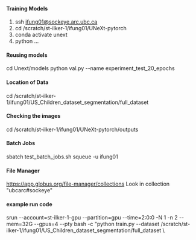 
#### Training Models
1. ssh ifung01@sockeye.arc.ubc.ca
2. cd /scratch/st-ilker-1/ifung01/UNeXt-pytorch
3. conda activate unext
4. python ...

#### Reusing models
cd Unext/models
python val.py --name experiment_test_20_epochs
#### Location of Data
cd /scratch/st-ilker-1/ifung01/US_Children_dataset_segmentation/full_dataset
#### Checking the images
cd /scratch/st-ilker-1/ifung01/UNeXt-pytorch/outputs
#### Batch Jobs
sbatch test_batch_jobs.sh
squeue -u ifung01
#### File Manager
https://app.globus.org/file-manager/collections
Look in collection "ubcarc#sockeye"
#### example run code
srun --account=st-ilker-1-gpu --partition=gpu --time=2:0:0 -N 1 -n 2 --mem=32G --gpus=4 --pty bash -c "python train.py --dataset /scratch/st-ilker-1/ifung01/US_Children_dataset_segmentation/full_dataset \